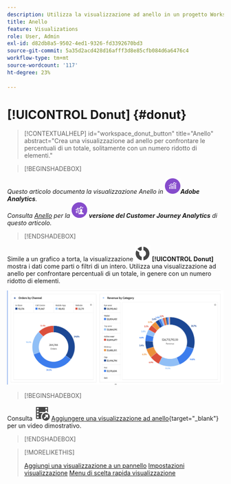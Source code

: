 ```yaml
---
description: Utilizza la visualizzazione ad anello in un progetto Workspace.
title: Anello
feature: Visualizations
role: User, Admin
exl-id: d82db8a5-9502-4ed1-9326-fd3392670bd3
source-git-commit: 5a35d2acd428d16afff3d8e85cfb084d6a6476c4
workflow-type: tm+mt
source-wordcount: '117'
ht-degree: 23%

---
```


# [!UICONTROL Donut] {#donut}

<!-- markdownlint-disable MD034 -->

>[!CONTEXTUALHELP]
>id="workspace_donut_button"
>title="Anello"
>abstract="Crea una visualizzazione ad anello per confrontare le percentuali di un totale, solitamente con un numero ridotto di elementi."

<!-- markdownlint-enable MD034 -->


>[!BEGINSHADEBOX]

_Questo articolo documenta la visualizzazione Anello in_ ![AdobeAnalytics](/help/assets/icons/AdobeAnalytics.svg) _&#x200B;**Adobe Analytics**._<br/>_Consulta [Anello](https://experienceleague.adobe.com/it/docs/analytics-platform/using/cja-workspace/visualizations/donut) per la_ ![CustomerJourneyAnalytics](/help/assets/icons/CustomerJourneyAnalytics.svg) _&#x200B;**versione del Customer Journey Analytics** di questo articolo._

>[!ENDSHADEBOX]


Simile a un grafico a torta, la visualizzazione ![GraphDonut](/help/assets/icons/GraphDonut.svg) **[!UICONTROL Donut]** mostra i dati come parti o filtri di un intero. Utilizza una visualizzazione ad anello per confrontare percentuali di un totale, in genere con un numero ridotto di elementi.

![Grafico ad anello che mostra i dati come parti o filtri di un intero.](assets/donut.png)


>[!BEGINSHADEBOX]

Consulta ![VideoCheckedOut](/help/assets/icons/VideoCheckedOut.svg) [Aggiungere una visualizzazione ad anello](https://video.tv.adobe.com/v/3416625/?quality=12&captions=ita){target="_blank"} per un video dimostrativo.

>[!ENDSHADEBOX]


>[!MORELIKETHIS]
>
>[Aggiungi una visualizzazione a un pannello](/help/analyze/analysis-workspace/visualizations/freeform-analysis-visualizations.md#add-visualizations-to-a-panel)
>[Impostazioni visualizzazione](/help/analyze/analysis-workspace/visualizations/freeform-analysis-visualizations.md#settings)
>[Menu di scelta rapida visualizzazione](/help/analyze/analysis-workspace/visualizations/freeform-analysis-visualizations.md#context-menu)
>

